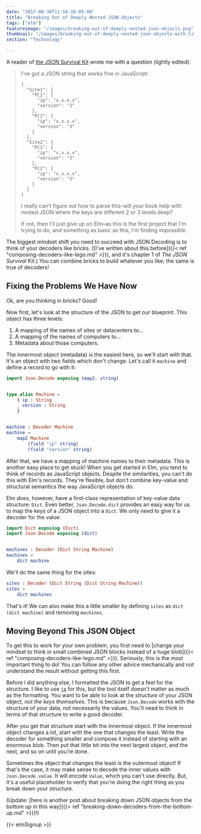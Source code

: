 ```yaml
---
date: "2017-08-30T11:58:28-05:00"
title: "Breaking Out of Deeply Nested JSON Objects"
tags: ["elm"]
featureimage: "/images/breaking-out-of-deeply-nested-json-objects.png"
thumbnail: "/images/breaking-out-of-deeply-nested-json-objects-with-title.png"
section: "Technology"

---
```


A reader of [the JSON Survival Kit](/json-survival-kit/) wrote me with a question (lightly edited):

> I've got a JSON string that works fine in JavaScript:
>
>
>     {
>       "Site1": {
>         "PC1": {
>           "ip": "x.x.x.x",
>           "version": "3"
>         },
>         "PC2": {
>           "ip": "x.x.x.x",
>           "version": "3"
>         }
>       },
>       "Site2": {
>         "PC1": {
>           "ip": "x.x.x.x",
>           "version": "3"
>         },
>         "PC2": {
>           "ip": "x.x.x.x",
>           "version": "3"
>         }
>       }
>     }
>
> I really can't figure out how to parse this&ndash;will your book help with nested JSON where the keys are different 2 or 3 levels deep?
>
> If not, then I'll just give up on Elm&ndash;as this is the first project that I'm trying to do, and something as basic as this, I'm finding impossible.

The biggest mindset shift you need to succeed with JSON Decoding is to think of your decoders like bricks.
([I've written about this before]({{< ref "composing-decoders-like-lego.md" >}}), and it's chapter 1 of *The JSON Survival Kit*.)
You can combine bricks to build whatever you like; the same is true of decoders!

<!--more-->

## Fixing the Problems We Have Now

Ok, are you thinking in bricks?
Good!

Now first, let's look at the structure of the JSON to get our blueprint.
This object has three levels:

1. A mapping of the names of sites or datacenters to&hellip;
2. A mapping of the names of computers to&hellip;
3. Metadata about those computers.

The innermost object (metadata) is the easiest here, so we'll start with that.
It's an object with two fields which don't change.
Let's call it `machine` and define a record to go with it:

```elm
import Json.Decode exposing (map2, string)


type alias Machine =
    { ip : String
    , version : String
    }


machine : Decoder Machine
machine =
    map2 Machine
        (field "ip" string)
        (field "version" string)
```

After that, we have a mapping of machine names to their metadata.
This is another easy place to get stuck!
When you get started in Elm, you tend to think of records as JavaScript objects.
Despite the similarities, you can't do this with Elm's records.
They're flexible, but don't combine key-value and structural semantics the way JavaScript objects do.

Elm *does*, however, have a first-class representation of key-value data structure: `Dict`.
Even better, `Json.Decode.dict` provides an easy way for us to map the keys of a JSON object into a `Dict`.
We only need to give it a decoder for the value:

```elm
import Dict exposing (Dict)
import Json.Decode exposing (dict)


machines : Decoder (Dict String Machine)
machines =
    dict machine
```

We'll do the same thing for the sites:

```elm
sites : Decoder (Dict String (Dict String Machine))
sites =
    dict machines
```

That's it!
We can also make this a little smaller by defining `sites` as `dict (dict machine)` and removing `machines`.

## Moving Beyond This JSON Object

To get this to work for your own problem, you first need to [change your mindset to think in small combined JSON blocks instead of a huge blob]({{< ref "composing-decoders-like-lego.md" >}}).
Seriously, this is the most important thing to do!
You can follow any other advice mechanically and not understand the result without getting this first.

Before I did anything else, I formatted the JSON to get a feel for the structure.
I like to use [`jq`](https://stedolan.github.io/jq/) for this, but the tool itself doesn't matter as much as the formatting.
You want to be able to look at the *structure* of your JSON object, *not the keys themselves*.
This is because `Json.Decode` works with the structure of your data, not necessarily the values.
You'll need to think in terms of that structure to write a good decoder.

After you get that structure start with the innermost object.
If the innermost object changes a lot, start with the one that changes the least.
Write the decoder for something smaller and compose it instead of starting with an enormous blob.
Then put that little bit into the next largest object, and the next, and so on until you're done.

Sometimes the object that changes the least is the outermost object!
If that's the case, it may make sense to decode the inner values with `Json.Decode.value`.
It will encode `Value`, which you can't use directly.
But, it's a useful placeholder to verify that you're doing the right thing as you break down your structure.

(Update: [here is another post about breaking down JSON objects from the bottom up in this way]({{< ref "breaking-down-decoders-from-the-bottom-up.md" >}})!)

{{< elmSignup >}}
